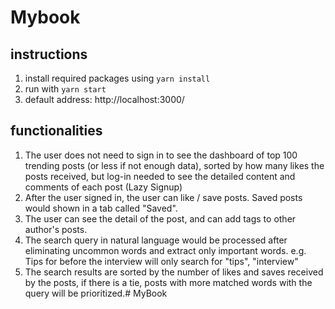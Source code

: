 # Mybook

## instructions

1. install required packages using ```yarn install```
2. run with ```yarn start```
3. default address: http://localhost:3000/

## functionalities

1. The user does not need to sign in to see the dashboard of top 100 trending posts (or less if not enough data), sorted by how many likes the posts received, but log-in needed to see the detailed content and comments of each post (Lazy Signup)
2. After the user signed in, the user can like / save posts. Saved posts would shown in a tab called "Saved".
3. The user can see the detail of the post, and can add tags to other author's posts.
4. The search query in natural language would be processed after eliminating uncommon words and extract only important words. e.g. Tips for before the interview will only search for "tips", "interview"
6. The search results are sorted by the number of likes and saves received by the posts, if there is a tie, posts with more matched words with the query will be prioritized.# MyBook
